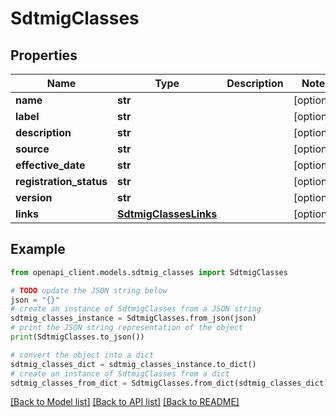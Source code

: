 # SdtmigClasses


## Properties

Name | Type | Description | Notes
------------ | ------------- | ------------- | -------------
**name** | **str** |  | [optional] 
**label** | **str** |  | [optional] 
**description** | **str** |  | [optional] 
**source** | **str** |  | [optional] 
**effective_date** | **str** |  | [optional] 
**registration_status** | **str** |  | [optional] 
**version** | **str** |  | [optional] 
**links** | [**SdtmigClassesLinks**](SdtmigClassesLinks.md) |  | [optional] 

## Example

```python
from openapi_client.models.sdtmig_classes import SdtmigClasses

# TODO update the JSON string below
json = "{}"
# create an instance of SdtmigClasses from a JSON string
sdtmig_classes_instance = SdtmigClasses.from_json(json)
# print the JSON string representation of the object
print(SdtmigClasses.to_json())

# convert the object into a dict
sdtmig_classes_dict = sdtmig_classes_instance.to_dict()
# create an instance of SdtmigClasses from a dict
sdtmig_classes_from_dict = SdtmigClasses.from_dict(sdtmig_classes_dict)
```
[[Back to Model list]](../README.md#documentation-for-models) [[Back to API list]](../README.md#documentation-for-api-endpoints) [[Back to README]](../README.md)


